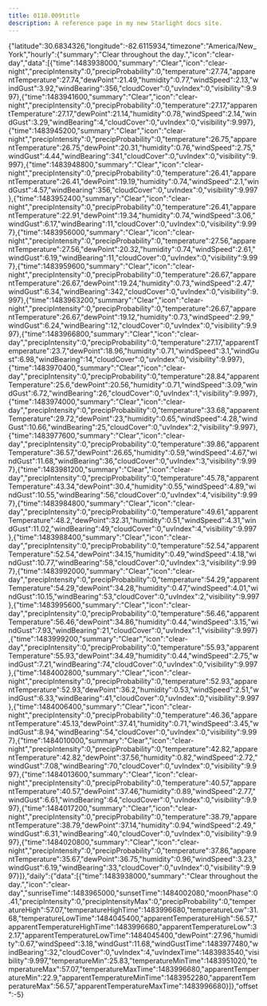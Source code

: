 ```yaml
---
title: 0118.009title
description: A reference page in my new Starlight docs site.
---
```

{"latitude":30.6834326,"longitude":-82.6115934,"timezone":"America/New_York","hourly":{"summary":"Clear throughout the day.","icon":"clear-day","data":[{"time":1483938000,"summary":"Clear","icon":"clear-night","precipIntensity":0,"precipProbability":0,"temperature":27.74,"apparentTemperature":27.74,"dewPoint":21.49,"humidity":0.77,"windSpeed":2.13,"windGust":3.92,"windBearing":356,"cloudCover":0,"uvIndex":0,"visibility":9.997},{"time":1483941600,"summary":"Clear","icon":"clear-night","precipIntensity":0,"precipProbability":0,"temperature":27.17,"apparentTemperature":27.17,"dewPoint":21.14,"humidity":0.78,"windSpeed":2.14,"windGust":3.29,"windBearing":4,"cloudCover":0,"uvIndex":0,"visibility":9.997},{"time":1483945200,"summary":"Clear","icon":"clear-night","precipIntensity":0,"precipProbability":0,"temperature":26.75,"apparentTemperature":26.75,"dewPoint":20.31,"humidity":0.76,"windSpeed":2.75,"windGust":4.44,"windBearing":341,"cloudCover":0,"uvIndex":0,"visibility":9.997},{"time":1483948800,"summary":"Clear","icon":"clear-night","precipIntensity":0,"precipProbability":0,"temperature":26.41,"apparentTemperature":26.41,"dewPoint":19.19,"humidity":0.74,"windSpeed":2.1,"windGust":4.57,"windBearing":356,"cloudCover":0,"uvIndex":0,"visibility":9.997},{"time":1483952400,"summary":"Clear","icon":"clear-night","precipIntensity":0,"precipProbability":0,"temperature":26.41,"apparentTemperature":22.91,"dewPoint":19.34,"humidity":0.74,"windSpeed":3.06,"windGust":6.17,"windBearing":11,"cloudCover":0,"uvIndex":0,"visibility":9.997},{"time":1483956000,"summary":"Clear","icon":"clear-night","precipIntensity":0,"precipProbability":0,"temperature":27.56,"apparentTemperature":27.56,"dewPoint":20.32,"humidity":0.74,"windSpeed":2.61,"windGust":6.19,"windBearing":11,"cloudCover":0,"uvIndex":0,"visibility":9.997},{"time":1483959600,"summary":"Clear","icon":"clear-night","precipIntensity":0,"precipProbability":0,"temperature":26.67,"apparentTemperature":26.67,"dewPoint":19.24,"humidity":0.73,"windSpeed":2.47,"windGust":6.34,"windBearing":342,"cloudCover":0,"uvIndex":0,"visibility":9.997},{"time":1483963200,"summary":"Clear","icon":"clear-night","precipIntensity":0,"precipProbability":0,"temperature":26.67,"apparentTemperature":26.67,"dewPoint":19.12,"humidity":0.73,"windSpeed":2.99,"windGust":6.24,"windBearing":12,"cloudCover":0,"uvIndex":0,"visibility":9.997},{"time":1483966800,"summary":"Clear","icon":"clear-day","precipIntensity":0,"precipProbability":0,"temperature":27.17,"apparentTemperature":23.7,"dewPoint":18.96,"humidity":0.71,"windSpeed":3.1,"windGust":6.98,"windBearing":14,"cloudCover":0,"uvIndex":0,"visibility":9.997},{"time":1483970400,"summary":"Clear","icon":"clear-day","precipIntensity":0,"precipProbability":0,"temperature":28.84,"apparentTemperature":25.6,"dewPoint":20.56,"humidity":0.71,"windSpeed":3.09,"windGust":6.72,"windBearing":26,"cloudCover":0,"uvIndex":1,"visibility":9.997},{"time":1483974000,"summary":"Clear","icon":"clear-day","precipIntensity":0,"precipProbability":0,"temperature":33.68,"apparentTemperature":29.72,"dewPoint":23,"humidity":0.65,"windSpeed":4.28,"windGust":10.66,"windBearing":25,"cloudCover":0,"uvIndex":2,"visibility":9.997},{"time":1483977600,"summary":"Clear","icon":"clear-day","precipIntensity":0,"precipProbability":0,"temperature":39.86,"apparentTemperature":36.57,"dewPoint":26.65,"humidity":0.59,"windSpeed":4.67,"windGust":11.68,"windBearing":36,"cloudCover":0,"uvIndex":3,"visibility":9.997},{"time":1483981200,"summary":"Clear","icon":"clear-day","precipIntensity":0,"precipProbability":0,"temperature":45.78,"apparentTemperature":43.34,"dewPoint":30.4,"humidity":0.55,"windSpeed":4.89,"windGust":10.55,"windBearing":56,"cloudCover":0,"uvIndex":4,"visibility":9.997},{"time":1483984800,"summary":"Clear","icon":"clear-day","precipIntensity":0,"precipProbability":0,"temperature":49.61,"apparentTemperature":48.2,"dewPoint":32.31,"humidity":0.51,"windSpeed":4.31,"windGust":11.02,"windBearing":49,"cloudCover":0,"uvIndex":4,"visibility":9.997},{"time":1483988400,"summary":"Clear","icon":"clear-day","precipIntensity":0,"precipProbability":0,"temperature":52.54,"apparentTemperature":52.54,"dewPoint":34.15,"humidity":0.49,"windSpeed":4.18,"windGust":10.77,"windBearing":58,"cloudCover":0,"uvIndex":3,"visibility":9.997},{"time":1483992000,"summary":"Clear","icon":"clear-day","precipIntensity":0,"precipProbability":0,"temperature":54.29,"apparentTemperature":54.29,"dewPoint":34.28,"humidity":0.47,"windSpeed":4.01,"windGust":10.15,"windBearing":53,"cloudCover":0,"uvIndex":2,"visibility":9.997},{"time":1483995600,"summary":"Clear","icon":"clear-day","precipIntensity":0,"precipProbability":0,"temperature":56.46,"apparentTemperature":56.46,"dewPoint":34.86,"humidity":0.44,"windSpeed":3.15,"windGust":7.93,"windBearing":21,"cloudCover":0,"uvIndex":1,"visibility":9.997},{"time":1483999200,"summary":"Clear","icon":"clear-day","precipIntensity":0,"precipProbability":0,"temperature":55.93,"apparentTemperature":55.93,"dewPoint":34.49,"humidity":0.44,"windSpeed":2.75,"windGust":7.21,"windBearing":74,"cloudCover":0,"uvIndex":0,"visibility":9.997},{"time":1484002800,"summary":"Clear","icon":"clear-night","precipIntensity":0,"precipProbability":0,"temperature":52.93,"apparentTemperature":52.93,"dewPoint":36.2,"humidity":0.53,"windSpeed":2.51,"windGust":6.33,"windBearing":41,"cloudCover":0,"uvIndex":0,"visibility":9.997},{"time":1484006400,"summary":"Clear","icon":"clear-night","precipIntensity":0,"precipProbability":0,"temperature":46.36,"apparentTemperature":45.13,"dewPoint":37.41,"humidity":0.71,"windSpeed":3.45,"windGust":8.94,"windBearing":54,"cloudCover":0,"uvIndex":0,"visibility":9.997},{"time":1484010000,"summary":"Clear","icon":"clear-night","precipIntensity":0,"precipProbability":0,"temperature":42.82,"apparentTemperature":42.82,"dewPoint":37.56,"humidity":0.82,"windSpeed":2.72,"windGust":7.08,"windBearing":70,"cloudCover":0,"uvIndex":0,"visibility":9.997},{"time":1484013600,"summary":"Clear","icon":"clear-night","precipIntensity":0,"precipProbability":0,"temperature":40.57,"apparentTemperature":40.57,"dewPoint":37.46,"humidity":0.89,"windSpeed":2.77,"windGust":6.61,"windBearing":64,"cloudCover":0,"uvIndex":0,"visibility":9.997},{"time":1484017200,"summary":"Clear","icon":"clear-night","precipIntensity":0,"precipProbability":0,"temperature":38.79,"apparentTemperature":38.79,"dewPoint":37.14,"humidity":0.94,"windSpeed":2.49,"windGust":6.31,"windBearing":40,"cloudCover":0,"uvIndex":0,"visibility":9.997},{"time":1484020800,"summary":"Clear","icon":"clear-night","precipIntensity":0,"precipProbability":0,"temperature":37.86,"apparentTemperature":35.67,"dewPoint":36.75,"humidity":0.96,"windSpeed":3.23,"windGust":6.19,"windBearing":33,"cloudCover":0,"uvIndex":0,"visibility":9.997}]},"daily":{"data":[{"time":1483938000,"summary":"Clear throughout the day.","icon":"clear-day","sunriseTime":1483965000,"sunsetTime":1484002080,"moonPhase":0.41,"precipIntensity":0,"precipIntensityMax":0,"precipProbability":0,"temperatureHigh":57.07,"temperatureHighTime":1483996680,"temperatureLow":31.68,"temperatureLowTime":1484045400,"apparentTemperatureHigh":56.57,"apparentTemperatureHighTime":1483996680,"apparentTemperatureLow":32.17,"apparentTemperatureLowTime":1484045400,"dewPoint":27.96,"humidity":0.67,"windSpeed":3.18,"windGust":11.68,"windGustTime":1483977480,"windBearing":32,"cloudCover":0,"uvIndex":4,"uvIndexTime":1483983540,"visibility":9.997,"temperatureMin":25.83,"temperatureMinTime":1483951020,"temperatureMax":57.07,"temperatureMaxTime":1483996680,"apparentTemperatureMin":22.9,"apparentTemperatureMinTime":1483952280,"apparentTemperatureMax":56.57,"apparentTemperatureMaxTime":1483996680}]},"offset":-5}
